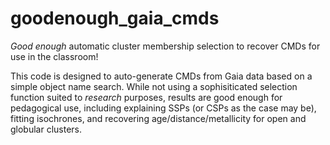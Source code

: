 # goodenough_gaia_cmds
*Good enough* automatic cluster membership selection to recover CMDs for use in the classroom!

This code is designed to auto-generate CMDs from Gaia data based on a simple object name search. While not using a sophisiticated selection function suited to *research* purposes, results are good enough for pedagogical use, including explaining SSPs (or CSPs as the case may be), fitting isochrones, and recovering age/distance/metallicity for open and globular clusters.
